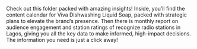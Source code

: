 Check out this folder packed with amazing insights! Inside, you’ll find the content calendar for Viva Dishwashing Liquid Soap, packed with strategic plans to elevate the brand’s presence. Then there is monthly report on audience engagement and station ratings of recognize radio stations in Lagos, giving you all the key data to make informed, high-impact decisions. The information you need is just a click away!

